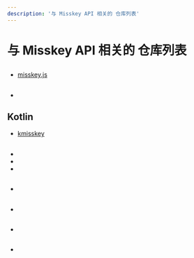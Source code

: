 ```yaml
---
description: '与 Misskey API 相关的 仓库列表'
---
```


# 与 Misskey API 相关的 仓库列表

##

- [misskey.js](https://github.com/misskey-dev/misskey/tree/develop/packages/misskey-js)

##

-

## Kotlin

- [kmisskey](https://github.com/uakihir0/kmisskey)

##

-
-
-

##

-

##

-

##

-

##

-
